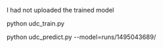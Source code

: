 I had not uploaded the trained model

python udc_train.py

python udc_predict.py --model=runs/1495043689/
